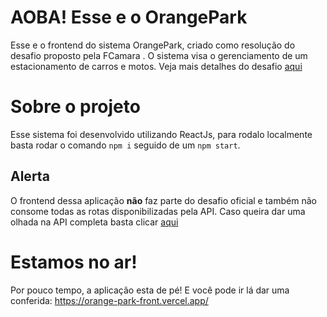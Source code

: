 # AOBA! Esse e o OrangePark
Esse e o frontend do sistema OrangePark, criado como resolução do desafio proposto pela FCamara . O sistema visa o gerenciamento de um estacionamento de carros e motos. Veja mais detalhes do desafio [aqui](https://github.com/fcamarasantos/backend-test-java)

# Sobre o projeto
Esse sistema foi desenvolvido utilizando ReactJs, para rodalo localmente basta rodar o comando `npm i` seguido de um `npm start`.

## Alerta
O frontend dessa aplicação **não** faz parte do desafio oficial e também não consome todas as rotas disponibilizadas pela API. Caso queira dar uma olhada na API completa basta clicar [aqui](https://github.com/LuizNola/OrangeParkBack)

# Estamos no ar!
Por pouco tempo, a aplicação esta de pé! E você pode ir lá dar uma conferida: https://orange-park-front.vercel.app/
